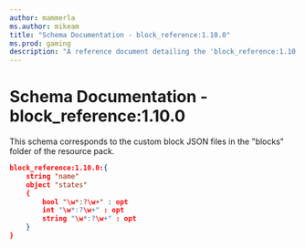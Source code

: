 ```yaml
---
author: mammerla
ms.author: mikeam
title: "Schema Documentation - block_reference:1.10.0"
ms.prod: gaming
description: "A reference document detailing the 'block_reference:1.10.0' schema"
---
```


# Schema Documentation - block_reference:1.10.0

This schema corresponds to the custom block JSON files in the "blocks" folder of the resource pack.

```json
block_reference:1.10.0:{
    string "name"
    object "states"
    {
        bool "\w*:?\w+" : opt
        int "\w*:?\w+" : opt
        string "\w*:?\w+" : opt
    }
}
```
